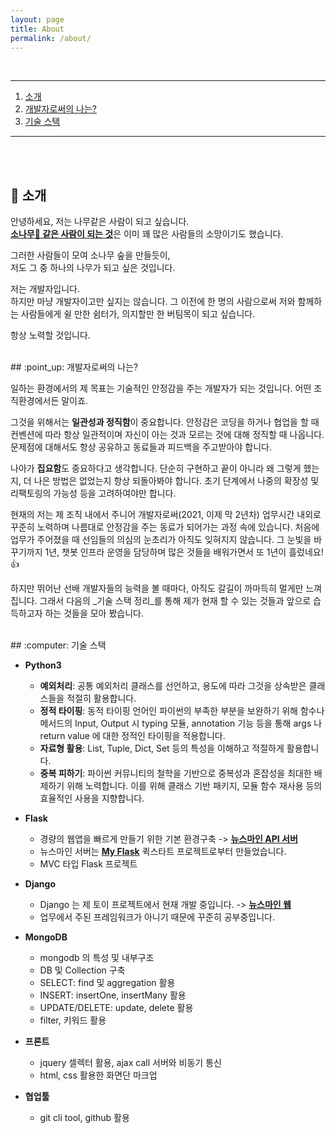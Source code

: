 ```yaml
---
layout: page
title: About
permalink: /about/
---
```


<br>

---

1. [소개](#wave-소개)
2. [개발자로써의 나는?](#point_up-개발자로써의-나는)
3. [기술 스택](#computer-기술-스택)

---

<br><br>
## :wave: 소개

안녕하세요, 저는 나무같은 사람이 되고 싶습니다.<br>
<a href="{{ site.baseurl }}{% link _posts/daily/2020-05-23-namu.markdown %}" target="_blank">
**소나무:evergreen_tree: 같은 사람이 되는 것**</a>은
이미 꽤 많은 사람들의 소망이기도 했습니다.

그러한 사람들이 모여 소나무 숲을 만들듯이,<br>
저도 그 중 하나의 나무가 되고 싶은 것입니다.

저는 개발자입니다.<br>
하지만 마냥 개발자이고만 싶지는 않습니다.
그 이전에 한 명의 사람으로써 저와 함께하는 사람들에게 쉴 만한 쉼터가,
의지할만 한 버팀목이 되고 싶습니다.

항상 노력할 것입니다.

<br>
## :point_up: 개발자로써의 나는?

일하는 환경에서의 제 목표는 기술적인 안정감을 주는 개발자가 되는 것입니다.
어떤 조직환경에서든 말이죠.

그것을 위해서는 **일관성과 정직함**이 중요합니다.
안정감은 코딩을 하거나 협업을 할 때 컨벤션에 따라 항상 일관적이며
자신이 아는 것과 모르는 것에 대해 정직할 때 나옵니다.
문제점에 대해서도 항상 공유하고 동료들과 피드백을 주고받아야 합니다.

나아가 **집요함**도 중요하다고 생각합니다.
단순히 구현하고 끝이 아니라 왜 그렇게 했는지, 더 나은 방법은 없었는지 항상 되돌아봐야 합니다.
초기 단계에서 나중의 확장성 및 리팩토링의 가능성 등을 고려하여야만 합니다.

현재의 저는 제 조직 내에서 주니어 개발자로써(2021, 이제 막 2년차)
업무시간 내외로 꾸준히 노력하며 나름대로 안정감을 주는 동료가 되어가는 과정 속에 있습니다.
처음에 업무가 주어졌을 때 선임들의 의심의 눈초리가 아직도 잊혀지지 않습니다.
그 눈빛을 바꾸기까지 1년, 챗봇 인프라 운영을 담당하며 많은 것들을 배워가면서 또 1년이 흘렀네요!:+1:

하지만 뛰어난 선배 개발자들의 능력을 볼 때마다, 아직도 갈길이 까마득히 멀게만 느껴집니다.
그래서 다음의 _기술 스택 정리_를 통해 제가 현재 할 수 있는 것들과 앞으로 습득하고자 하는 것들을 모아 봤습니다.

<br>
## :computer: 기술 스택

- **Python3**
    - **예외처리**: 공통 예외처리 클래스를 선언하고, 용도에 따라 그것을 상속받은 클래스들을 적절히 활용합니다.
    - **정적 타이핑**: 동적 타이핑 언어인 파이썬의 부족한 부분을 보완하기 위해
    함수나 메서드의 Input, Output 시 typing 모듈, annotation 기능 등을 통해
    args 나 return value 에 대한 정적인 타이핑을 적용합니다.
    - **자료형 활용**: List, Tuple, Dict, Set 등의 특성을 이해하고 적절하게 활용합니다.
    - **중복 피하기**: 파이썬 커뮤니티의 철학을 기반으로 중복성과 혼잡성을 최대한 배제하기 위해 노력합니다.
    이를 위해 클래스 기반 패키지, 모듈 함수 재사용 등의 효율적인 사용을 지향합니다.

- **Flask**
    - 경량의 웹앱을 빠르게 만들기 위한 기본 환경구축 -> <a href="https://github.com/daesungRa/newsmine" target="_blank">
    **뉴스마인 API 서버**</a>
    - 뉴스마인 서버는 <a href="https://github.com/daesungRa/server-flask" target="_blank">**My Flask**</a>
     퀵스타트 프로젝트로부터 만들었습니다.
    - MVC 타입 Flask 프로젝트

- **Django**
    - Django 는 제 토이 프로젝트에서 현재 개발 중입니다. -> 
    <a href="https://github.com/daesungRa/newsmine-web" target="_blank">**뉴스마인 웹**</a>
    - 업무에서 주된 프레임워크가 아니기 때문에 꾸준히 공부중입니다.

- **MongoDB**
    - mongodb 의 특성 및 내부구조
    - DB 및 Collection 구축
    - SELECT: find 및 aggregation 활용
    - INSERT: insertOne, insertMany 활용
    - UPDATE/DELETE: update, delete 활용
    - filter, 키워드 활용

- **프론트**
    - jquery 셀렉터 활용, ajax call 서버와 비동기 통신
    - html, css 활용한 화면단 마크업

- **협업툴**
    - git cli tool, github 활용
